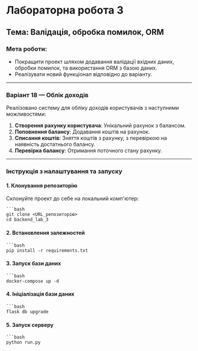 # Лабораторна робота 3

## Тема: Валідація, обробка помилок, ORM

### Мета роботи:
- Покращити проект шляхом додавання валідації вхідних даних, обробки помилок, та використання ORM з базою даних.
- Реалізувати новий функціонал відповідно до варіанту.

---

### **Варіант 18 — Облік доходів**
Реалізовано систему для обліку доходів користувачів з наступними можливостями:
1. **Створення рахунку користувача**: Унікальний рахунок з балансом.
2. **Поповнення балансу**: Додавання коштів на рахунок.
3. **Списання коштів**: Зняття коштів з рахунку, з перевіркою на наявність достатнього балансу.
4. **Перевірка балансу**: Отримання поточного стану рахунку.

---

### **Інструкція з налаштування та запуску**

#### **1. Клонування репозиторію**
Склонуйте проект до себе на локальний комп'ютер:

    ```bash
    git clone <URL_репозиторію>
    cd backend_lab_3

#### **2. Встановлення залежностей**

    ```bash
    pip install -r requirements.txt

#### **3. Запуск бази даних**

    ```bash
    docker-compose up -d

#### **4. Ініціалізація бази даних**

    ```bash
    flask db upgrade

#### **5. Запуск серверу**

    ```bash
    python run.py

